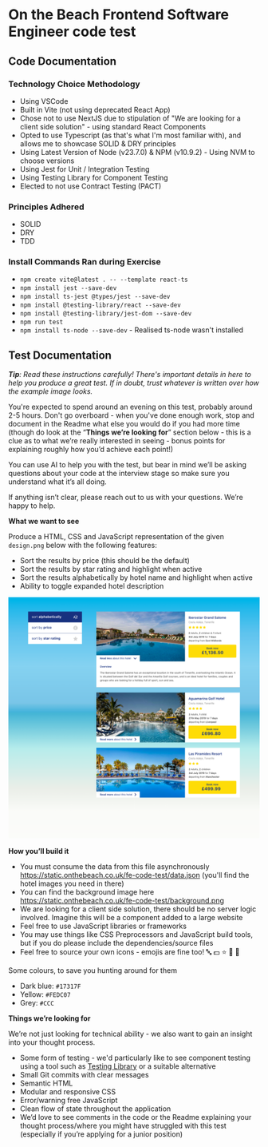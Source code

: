 # On the Beach Frontend Software Engineer code test

## Code Documentation

### Technology Choice Methodology

- Using VSCode
- Built in Vite (not using deprecated React App)
- Chose not to use NextJS due to stipulation of "We are looking for a client side solution" - using standard React Components
- Opted to use Typescript (as that's what I'm most familiar with), and allows me to showcase SOLID & DRY principles
- Using Latest Version of Node (v23.7.0) & NPM (v10.9.2) - Using NVM to choose versions
- Using Jest for Unit / Integration Testing
- Using Testing Library for Component Testing
- Elected to not use Contract Testing (PACT)

### Principles Adhered

- SOLID
- DRY
- TDD

### Install Commands Ran during Exercise

- `npm create vite@latest . -- --template react-ts`
- `npm install jest --save-dev`
- `npm install ts-jest @types/jest --save-dev`
- `npm install @testing-library/react --save-dev`
- `npm install @testing-library/jest-dom --save-dev`
- `npm run test`
- `npm install ts-node --save-dev` - Realised ts-node wasn't installed

## Test Documentation

_**Tip**: Read these instructions carefully! There's important details in here to help you produce a great test. If in doubt, trust whatever is written over how the example image looks._

You're expected to spend around an evening on this test, probably around 2-5 hours. Don't go overboard - when you've done enough work, stop and document in the Readme what else you would do if you had more time (though do look at the “**Things we’re looking for**” section below - this is a clue as to what we’re really interested in seeing - bonus points for explaining roughly how you’d achieve each point!)

You can use AI to help you with the test, but bear in mind we’ll be asking questions about your code at the interview stage so make sure you understand what it’s all doing.

If anything isn’t clear, please reach out to us with your questions. We’re happy to help.

**What we want to see**

Produce a HTML, CSS and JavaScript representation of the given `design.png` below with the following features:

- Sort the results by price (this should be the default)
- Sort the results by star rating and highlight when active
- Sort the results alphabetically by hotel name and highlight when active
- Ability to toggle expanded hotel description

![](design.png)

**How you’ll build it**

- You must consume the data from this file asynchronously https://static.onthebeach.co.uk/fe-code-test/data.json  (you'll find the hotel images you need in there)
- You can find the background image here https://static.onthebeach.co.uk/fe-code-test/background.png
- We are looking for a client side solution, there should be no server logic involved. Imagine this will be a component added to a large website
- Feel free to use JavaScript libraries or frameworks
- You may use things like CSS Preprocessors and JavaScript build tools, but if you do please include the dependencies/source files
- Feel free to source your own icons - emojis are fine too! 🔤 💵 ⭐️ 🔽 🔼

Some colours, to save you hunting around for them

- Dark blue: `#17317F`
- Yellow: `#FEDC07`
- Grey: `#CCC`

**Things we’re looking for**

We’re not just looking for technical ability - we also want to gain an insight into your thought process.

- Some form of testing - we'd particularly like to see component testing using a tool such as [Testing Library](https://testing-library.com/) or a suitable alternative
- Small Git commits with clear messages
- Semantic HTML
- Modular and responsive CSS
- Error/warning free JavaScript
- Clean flow of state throughout the application
- We’d love to see comments in the code or the Readme explaining your thought process/where you might have struggled with this test (especially if you’re applying for a junior position)
